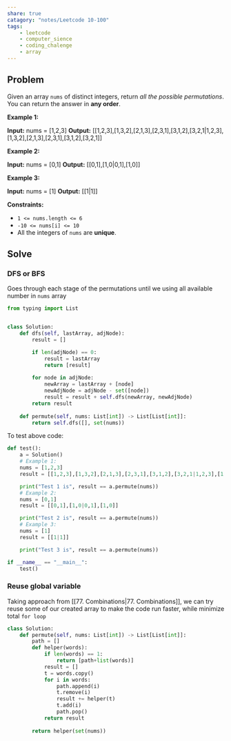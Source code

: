 ```yaml
---
share: true
catagory: "notes/Leetcode 10-100"
tags:
    - leetcode
    - computer_sience
    - coding_chalenge
    - array
---
```

## Problem

Given an array `nums` of distinct integers, return _all the possible permutations_. You can return the answer in **any order**.

**Example 1:**

**Input:** nums = [1,2,3]
**Output:** [[1,2,3],[1,3,2],[2,1,3],[2,3,1],[3,1,2],[3,2,1|1,2,3],[1,3,2],[2,1,3],[2,3,1],[3,1,2],[3,2,1]]

**Example 2:**

**Input:** nums = [0,1]
**Output:** [[0,1],[1,0|0,1],[1,0]]

**Example 3:**

**Input:** nums = [1]
**Output:** [[1|1]]

**Constraints:**

- `1 <= nums.length <= 6`
- `-10 <= nums[i] <= 10`
- All the integers of `nums` are **unique**.

## Solve

### DFS or BFS
Goes through each stage of the permutations until we using all available number in `nums` array

```python
from typing import List


class Solution:
    def dfs(self, lastArray, adjNode):
        result = []

        if len(adjNode) == 0:
            result = lastArray
            return [result]
        
        for node in adjNode:
            newArray = lastArray + [node]
            newAdjNode = adjNode - set([node])
            result = result + self.dfs(newArray, newAdjNode)
        return result
    
    def permute(self, nums: List[int]) -> List[List[int]]:
        return self.dfs([], set(nums))
```

To test above code:
```python
def test():
    a = Solution()
    # Example 1:
    nums = [1,2,3]
    result = [[1,2,3],[1,3,2],[2,1,3],[2,3,1],[3,1,2],[3,2,1|1,2,3],[1,3,2],[2,1,3],[2,3,1],[3,1,2],[3,2,1]]

    print("Test 1 is", result == a.permute(nums))
    # Example 2:
    nums = [0,1]
    result = [[0,1],[1,0|0,1],[1,0]]

    print("Test 2 is", result == a.permute(nums))
    # Example 3:
    nums = [1]
    result = [[1|1]]

    print("Test 3 is", result == a.permute(nums))

if __name__ == "__main__":
    test()
```

### Reuse global variable

Taking approach from [[77. Combinations|77. Combinations]], we can try reuse some of our created array to make the code run faster, while minimize total `for loop`

```python
class Solution:
    def permute(self, nums: List[int]) -> List[List[int]]:
        path = []
        def helper(words):
            if len(words) == 1:
                return [path+list(words)]
            result = []
            t = words.copy()
            for i in words:
                path.append(i)
                t.remove(i)
                result += helper(t)
                t.add(i)
                path.pop()
            return result
        
        return helper(set(nums))
```

